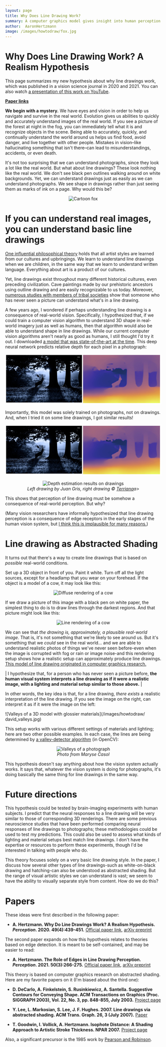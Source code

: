 ```yaml
---
layout: page
title: Why Does Line Drawing Work?
summary: A computer graphics model gives insight into human perception of art
author:  AaronHertzmann
image: /images/howtodraw/fox.jpg
---
```





# Why Does Line Drawing Work? A Realism Hypothesis

This page summarizes my new hypothesis about why line drawings work, which was published in a vision science journal in 2020 and 2021. You can also watch [a presentation of this work on YouTube](https://www.youtube.com/watch?v=FxrwJFjGyP4).  

<p><a href="#citations"><b>Paper links</b></a></p>


**We begin with a mystery.** We have eyes and vision in order to help us navigate and survive in the real world. Evolution gives us abilities to quickly and accurately understand images of the real world. If you see a picture of the forest at night in the fog, you can immediately tell what it is and recognize objects in the scene. Being able to accurately, quickly, and continually understand the world around us helps us find food, avoid danger, and live together with other people.  Mistakes in vision–like hallucinating something that isn't there–can lead to misunderstandings, accidents, or even death.

It's not too surprising that we can understand photographs, since they look a lot like the real world. But what about line drawings? These look nothing like the real world. We don't see black pen outlines walking around on white backgrounds.  Yet, we can understand drawings just as easily as we can understand photographs.  We see shape in drawings rather than just seeing them as marks of ink on a page. Why would this be?

<center>
<img src="https://aaronhertzmann.com/images/howtodraw/fox.jpg" alt="Cartoon fox">
</center>


If you can understand real images, you can understand basic line drawings
=====

[One influential philosophical theory](https://en.wikipedia.org/wiki/Languages_of_Art) holds that all artist styles are learned from our cultures and upbringings.  We learn to understand line drawings when we are children, in the same way that we learn to understand written language. Everything about art is a product of our cultures.

Yet, line drawings exist throughout many different historical cultures, even preceding civilization. Cave paintings made by our prehistoric ancestors using outline drawing and are easily recognizable to us today. Moreover, [numerous studies with members of tribal societies](https://journals.sagepub.com/doi/10.1068/p040391) show that someone who has never seen a picture can understand what's in a line drawing.

A few years ago, I wondered if perhaps understanding line drawing is a consequence of real-world vision. Specifically, I hypothesized that, if we could train a computer vision algorithm to understand 3D shape in real-world imagery just as well as humans, then that algorithm would also be able to understand shape in line drawings.  While our current computer vision algorithms aren't nearly as good as humans, I still thought I'd try it out. I downloaded [a model that was state-of-the-art at the time](https://arxiv.org/abs/1907.01341v1). This deep neural network predicts relative depth for each pixel in a photograph:

![Depth estimation results on photos](/images/howtodraw/midas-real2.jpg)

Importantly, this model was solely trained on photographs, not on drawings. And, when I tried it on some line drawings, I got similar results!

![Depth estimation results on photos](/images/howtodraw/midas-real2.jpg)

<center>
<figure>
  <img src="../../../images/midas-drawing.jpg" alt="Depth estimation results on drawings"/>
  <figcaption align="center"><i>Left drawing by Juan Gris, right drawing &copy; <a href="https://stock.adobe.com/images/pedestrian-street-old-city-church-alley-historic-cityscape/76675447">Terriana</a>a> </i></figcaption>
</figure>
</center>


This shows that perception of line drawing must be somehow a consequence of real-world perception. But why?

(Many vision researchers have informally hypothesized that line drawing perception is a consequence of edge receptors in the early stages of the human vision system, but [I think this is implausible for many reasons.](/2020/04/19/lines-as-edges.html))


Line drawing as Abstracted Shading
=====

It turns out that there's a way to create line drawings that is based on _possible_ real-world conditions.

Set up a 3D object in front of you. Paint it white. Turn off all the light sources, except for a headlamp that you wear on your forehead. If the object is a model of a cow, it may look like this:

<center>
<img src="https://aaronhertzmann.com/images/howtodraw/cow_diffuse-sm.jpg" alt="Diffuse rendering of a cow">
</center>

If we draw a picture of this image with a black pen on white paper, the simplest thing to do is to draw lines through the darkest regions. And that picture might look like this:

<center>
<img src="https://aaronhertzmann.com/images/howtodraw/cow_thick.jpg" alt="Line rendering of a cow">
</center>

We can see that _the drawing is, approximately, a plausible real-world image._ That is, it's not something that we're likely to see around us. But it's something that we _could_ see in the real world... and we are able to understand realistic photos of things we've never seen before-even when the image is corrupted with fog or rain or image noise-and this rendering setup shows how a realistic setup can approximately produce line drawings. [This model of line drawing originated in computer graphics research.](/2020/09/13/how-to-draw-pictures-suggestive-contours.html)

| I hypothesize that, for a person who has never seen a picture before, **the human visual system interprets a line drawing as if it were a realistic image, with a lighting and material setup similar to those above.** |

In other words, the key idea is that, for a line drawing, _there exists_ a realistic interpretation of the line drawing. If you see the image on the right, can interpret it as if it were the image on the left:

![Valleys of a 3D model with glossier materials](/images/howtodraw/ david_valleys.jpg)

This setup works with various different settings of materials and lighting; here are two other possible examples. In each case, the lines are being determined by [a valley-detector algorithm](https://ieeexplore.ieee.org/abstract/document/1457470) (in OpenCV):


<center>
<figure>
  <img src="../../../images/photo_valleys.jpg" alt="Valleys of a photograph"/>
  <figcaption align="center"><i>Photo from Maryse Casol</i></figcaption>
</figure>
</center>


This hypothesis doesn't say anything about how the vision system actually works. It says that, whatever the vision system is doing for photographs, it's doing basically the same thing for line drawings in the same way.



Future directions
====

This hypothesis could be tested by brain-imaging experiments with human subjects. I predict that the neural responses to a line drawing will be very similar to those of corresponding 3D renderings. There are some previous neuroscience studies that have been performed comparing neural responses of line drawings to photographs; these methodologies could be used to test my predictions. This could also be used to assess what kinds of lighting and material setups best match line drawings.  I don't have the expertise or resources to perform these experiments, though I'd be interested in talking with people who do.

This theory focuses solely on a very basic line drawing style. In the paper, I discuss how several other types of line drawings-such as white-on-black drawing and hatching-can also be understood as abstracted shading. But the range of visual artistic styles we can understand is vast; we seem to have the ability to visually separate style from content. How do we do this?

<a name="citations">

Papers
=====

These ideas were first described in the following paper:

* **A. Hertzmann. Why Do Line Drawings Work? A Realism Hypothesis. _Perception_. 2020. 49(4):439-451.** [Official paper link](https://journals.sagepub.com/doi/abs/10.1177/0301006620908207?journalCode=peca), [arXiv preprint](https://arxiv.org/abs/2002.06260)

The second paper expands on how this hypothesis relates to theories based on edge detection. It is meant to be self-contained, and may be easier to read:

* **A. Hertzmann. The Role of Edges in Line Drawing Perception. _Perception_. 2021. 50(3):266-275.** [Official paper link](https://journals.sagepub.com/doi/abs/10.1177/0301006621994407?journalCode=peca), [arXiv preprint](https://arxiv.org/abs/2101.09376)

This theory is based on computer graphics research on abstracted shading. Here are my favorite papers on it (I'm biased about the third one):

* **D. DeCarlo, A. Finkelstein, S. Rusinkiewicz, A. Santella.
Suggestive Contours for Conveying Shape.
ACM Transactions on Graphics (Proc. SIGGRAPH 2003), Vol. 22, No. 3, pp. 848-855, July 2003.** 
[Project page](https://gfx.cs.princeton.edu/proj/sugcon/)

* **Y. Lee, L. Markosian, S. Lee, J. F. Hughes. 2007. Line drawings via abstracted shading. ACM Trans. Graph. 26, 3 (July 2007).**
[Paper](https://dl.acm.org/doi/10.1145/1276377.1276400)

* **T. Goodwin, I. Vollick, A. Hertzmann.  Isophote Distance: A Shading Approach to Artistic Stroke Thickness. NPAR 2007.**
[Project page](https://www.dgp.toronto.edu/~todd/isophote/)

Also, a significant precursor is the 1985 work by [Pearson and Robinson](https://ieeexplore.ieee.org/abstract/document/1457470).